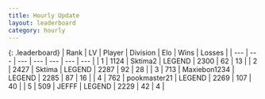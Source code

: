 ```yaml
---
title: Hourly Update
layout: leaderboard
category: hourly
---
```


{: .leaderboard}
| Rank | LV | Player | Division | Elo | Wins | Losses |
| --- | --- | --- | --- | --- | --- | --- |
| <span data-change="0">1</span> | 1124 | <span title="ID: 402846">Sktima2</span> | LEGEND | <span data-change="0">2300</span> | <span data-change="0">62</span> | <span data-change="0">13</span> |
| <span data-change="0">2</span> | 2427 | <span title="ID: 353063">Sktima</span> | LEGEND | <span data-change="0">2287</span> | <span data-change="0">92</span> | <span data-change="0">28</span> |
| <span data-change="0">3</span> | 713 | <span title="ID: 410122">Maxiebon1234</span> | LEGEND | <span data-change="5">2285</span> | <span data-change="1">87</span> | <span data-change="0">16</span> |
| <span data-change="0">4</span> | 762 | <span title="ID: 652474">pookmaster21</span> | LEGEND | <span data-change="0">2269</span> | <span data-change="0">107</span> | <span data-change="0">40</span> |
| <span data-change="0">5</span> | 509 | <span title="ID: 488585">JEFFF</span> | LEGEND | <span data-change="0">2229</span> | <span data-change="0">42</span> | <span data-change="0">4</span> |
